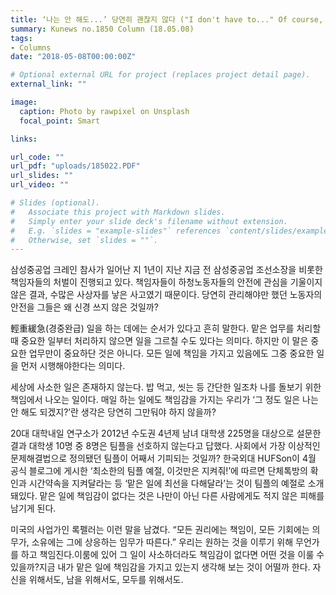 ```yaml
---
title: ‘나는 안 해도...’ 당연히 괜찮지 않다 ("I don't have to..." Of course, it's not okay)
summary: Kunews no.1850 Column (18.05.08)
tags:
- Columns
date: "2018-05-08T00:00:00Z"

# Optional external URL for project (replaces project detail page).
external_link: ""

image:
  caption: Photo by rawpixel on Unsplash
  focal_point: Smart

links: 

url_code: ""
url_pdf: "uploads/185022.PDF"
url_slides: ""
url_video: ""

# Slides (optional).
#   Associate this project with Markdown slides.
#   Simply enter your slide deck's filename without extension.
#   E.g. `slides = "example-slides"` references `content/slides/example-slides.md`.
#   Otherwise, set `slides = ""`.
---
```


<p>삼성중공업 크레인 참사가 일어난 지 1년이 지난 지금 전 삼성중공업 조선소장을 비롯한 책임자들의 처벌이 진행되고 있다. 책임자들이 하청노동자들의 안전에 관심을 기울이지 않은 결과, 수많은 사상자를 낳은 사고였기 때문이다. 당연히 관리해야만 했던 노동자의 안전을 그들은 왜 신경 쓰지 않은 것일까?</p>
  <p>輕重緩急(경중완급) 일을 하는 데에는 순서가 있다고 흔히 말한다. 맡은 업무를 처리할 때 중요한 일부터 처리하지 않으면 일을 그르칠 수도 있다는 의미다. 하지만 이 말은 중요한 업무만이 중요하단 것은 아니다. 모든 일에 책임을 가지고 있음에도 그중 중요한 일을 먼저 시행해야한다는 의미다.</p>
  <p>세상에 사소한 일은 존재하지 않는다. 밥 먹고, 씻는 등 간단한 일조차 나를 돌보기 위한 책임에서 나오는 일이다. 매일 하는 일에도 책임감을 가지는 우리가 ‘그 정도 일은 나는 안 해도 되겠지?’란 생각은 당연히 그만둬야 하지 않을까?</p>
  <p>20대 대학내일 연구소가 2012년 수도권 4년제 남녀 대학생 225명을 대상으로 설문한 결과 대학생 10명 중 8명은 팀플을 선호하지 않는다고 답했다. 사회에서 가장 이상적인 문제해결법으로 정의됐던 팀플이 어째서 기피되는 것일까? 한국외대 HUFSon이 4월 공식 블로그에 게시한 ‘최소한의 팀플 예절, 이것만은 지켜줘!’에 따르면 단체톡방의 확인과 시간약속을 지켜달라는 등 ‘맡은 일에 최선을 다해달라’는 것이 팀플의 예절로 소개돼있다. 맡은 일에 책임감이 없다는 것은 나만이 아닌 다른 사람에게도 적지 않은 피해를 남기게 된다.</p>
<p>미국의 사업가인 록펠러는 이런 말을 남겼다. “모든 권리에는 책임이, 모든 기회에는 의무가, 소유에는 그에 상응하는 임무가 따른다.” 우리는 원하는 것을 이루기 위해 무언가를 하고 책임진다.이룸에 있어 그 일이 사소하더라도 책임감이 없다면 어떤 것을 이룰 수 있을까?지금 내가 맡은 일에 책임감을 가지고 있는지 생각해 보는 것이 어떨까 한다. 자신을 위해서도, 남을 위해서도, 모두를 위해서도.</p>
